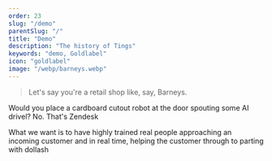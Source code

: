 ```yaml
---
order: 23
slug: "/demo"
parentSlug: "/"
title: "Demo"
description: "The history of Tings"
keywords: "demo, Goldlabel"
icon: "goldlabel"
image: "/webp/barneys.webp"
---
```


> Let's say you're a retail shop like, say, Barneys.

 Would you place a cardboard cutout robot at the door spouting some AI drivel? No. That's Zendesk

What we want is to have highly trained real people approaching an incoming customer and in real time, helping the customer through to parting with dollash